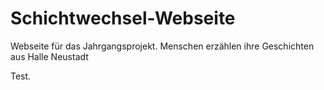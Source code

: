 # Schichtwechsel-Webseite
Webseite für das Jahrgangsprojekt.
Menschen erzählen ihre Geschichten aus Halle Neustadt

Test.